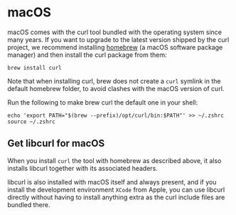 # macOS

macOS comes with the curl tool bundled with the operating system since many
years. If you want to upgrade to the latest version shipped by the curl
project, we recommend installing [homebrew](https://brew.sh/) (a macOS
software package manager) and then install the curl package from them:

    brew install curl
    
Note that when installing curl, brew does not create a `curl` symlink
in the default homebrew folder, to avoid clashes with the macOS version of curl.

Run the following to make brew curl the default one in your shell:

    echo 'export PATH="$(brew --prefix)/opt/curl/bin:$PATH"' >> ~/.zshrc
    source ~/.zshrc


## Get libcurl for macOS

When you install `curl` the tool with homebrew as described above, it also
installs libcurl together with its associated headers.

libcurl is also installed with macOS itself and always present, and if you
install the development environment `XCode` from Apple, you can use libcurl
directly without having to install anything extra as the curl include files
are bundled there.
